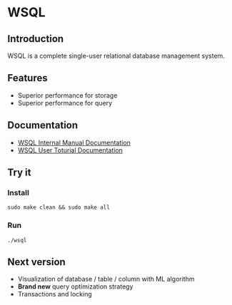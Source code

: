 # WSQL

## Introduction 

WSQL is a complete single-user relational database management system. 

## Features

- Superior performance for storage
- Superior performance for query

## Documentation

- [WSQL Internal Manual Documentation](doc/internal.md)
- [WSQL User Toturial Documentation](doc/user.md)

## Try it

### Install
```
sudo make clean && sudo make all
```

### Run
```
./wsql
```

## Next version
- Visualization of database / table / column with ML algorithm
- **Brand new** query  optimization strategy
- Transactions and locking